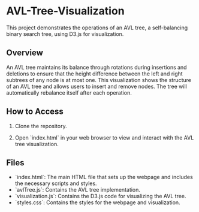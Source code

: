 # AVL-Tree-Visualization

This project demonstrates the operations of an AVL tree, a self-balancing binary search tree, using D3.js for visualization. 

## Overview

An AVL tree maintains its balance through rotations during insertions and deletions to ensure that the height difference between the left and right subtrees of any node is at most one. This visualization shows the structure of an AVL tree and allows users to insert and remove nodes. The tree will automatically rebalance itself after each operation.

## How to Access

1. Clone the repository.

2. Open \`index.html\` in your web browser to view and interact with the AVL tree visualization.

## Files

- \`index.html\`: The main HTML file that sets up the webpage and includes the necessary scripts and styles.
- \`avlTree.js\`: Contains the AVL tree implementation.
- \`visualization.js\`: Contains the D3.js code for visualizing the AVL tree.
- \`styles.css\`: Contains the styles for the webpage and visualization.
